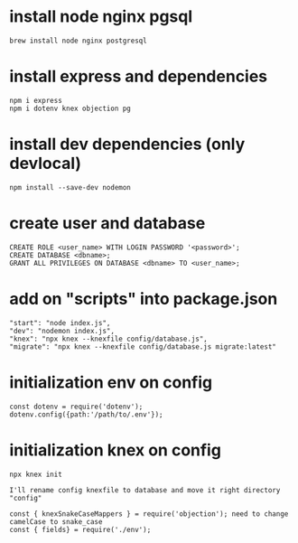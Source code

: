 # install node nginx pgsql

    brew install node nginx postgresql

# install express and dependencies

    npm i express
    npm i dotenv knex objection pg

# install dev dependencies (only devlocal)

    npm install --save-dev nodemon

# create user and database

    CREATE ROLE <user_name> WITH LOGIN PASSWORD '<password>';
    CREATE DATABASE <dbname>;
    GRANT ALL PRIVILEGES ON DATABASE <dbname> TO <user_name>;

# add on "scripts" into package.json

    "start": "node index.js",
    "dev": "nodemon index.js",
    "knex": "npx knex --knexfile config/database.js",
    "migrate": "npx knex --knexfile config/database.js migrate:latest"

# initialization env on config

    const dotenv = require('dotenv');
    dotenv.config({path:'/path/to/.env'});

# initialization knex on config

    npx knex init

    I'll rename config knexfile to database and move it right directory "config"

    const { knexSnakeCaseMappers } = require('objection'); need to change camelCase to snake_case
    const { fields} = require('./env');
